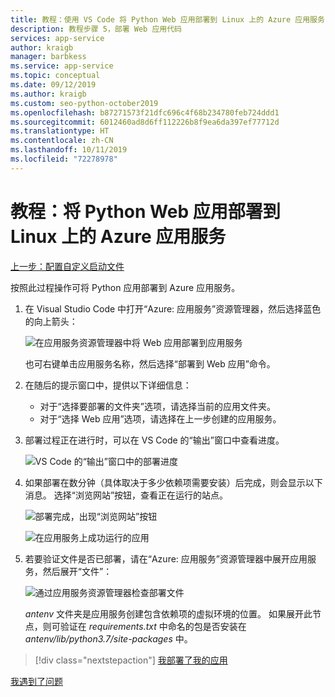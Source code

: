 ```yaml
---
title: 教程：使用 VS Code 将 Python Web 应用部署到 Linux 上的 Azure 应用服务
description: 教程步骤 5，部署 Web 应用代码
services: app-service
author: kraigb
manager: barbkess
ms.service: app-service
ms.topic: conceptual
ms.date: 09/12/2019
ms.author: kraigb
ms.custom: seo-python-october2019
ms.openlocfilehash: b87271573f21dfc696c4f68b234780feb724ddd1
ms.sourcegitcommit: 6012460ad8d6ff112226b8f9ea6da397ef77712d
ms.translationtype: HT
ms.contentlocale: zh-CN
ms.lasthandoff: 10/11/2019
ms.locfileid: "72278978"
---
```

# <a name="tutorial-deploy-your-python-web-app-to-azure-app-service-on-linux"></a>教程：将 Python Web 应用部署到 Linux 上的 Azure 应用服务

[上一步：配置自定义启动文件](tutorial-deploy-app-service-on-linux-04.md)

按照此过程操作可将 Python 应用部署到 Azure 应用服务。

1. 在 Visual Studio Code 中打开“Azure:  应用服务”资源管理器，然后选择蓝色的向上箭头：

   ![在应用服务资源管理器中将 Web 应用部署到应用服务](media/deploy-azure/deploy-web-app-to-app-service-in-app-service-explorer.png)

    也可右键单击应用服务名称，然后选择“部署到 Web 应用”命令。 

1. 在随后的提示窗口中，提供以下详细信息：

    - 对于“选择要部署的文件夹”选项，请选择当前的应用文件夹。
    - 对于“选择 Web 应用”选项，请选择在上一步创建的应用服务。

1. 部署过程正在进行时，可以在 VS Code 的“输出”窗口中查看进度。 

    ![VS Code 的“输出”窗口中的部署进度](media/deploy-azure/view-deployment-progress-in-visual-studio-code-output.png)

1. 如果部署在数分钟（具体取决于多少依赖项需要安装）后完成，则会显示以下消息。 选择“浏览网站”按钮，查看正在运行的站点。 

    ![部署完成，出现“浏览网站”按钮](media/deploy-azure/web-app-deployment-complete-with-browse-website-button.png)

    ![在应用服务上成功运行的应用](media/deploy-azure/web-app-running-successfully-on-app-service.png)

1. 若要验证文件是否已部署，请在“Azure:  应用服务”资源管理器中展开应用服务，然后展开“文件”： 

    ![通过应用服务资源管理器检查部署文件](media/deploy-azure/expand-files-node-to-check-deployment-of-web-app-files.png)

    *antenv* 文件夹是应用服务创建包含依赖项的虚拟环境的位置。 如果展开此节点，则可验证在 *requirements.txt* 中命名的包是否安装在 *antenv/lib/python3.7/site-packages* 中。

> [!div class="nextstepaction"]
> [我部署了我的应用](tutorial-deploy-app-service-on-linux-06.md)

[我遇到了问题](https://www.research.net/r/PWZWZ52?tutorial=vscode-appservice-python&step=05-deploy-app)
